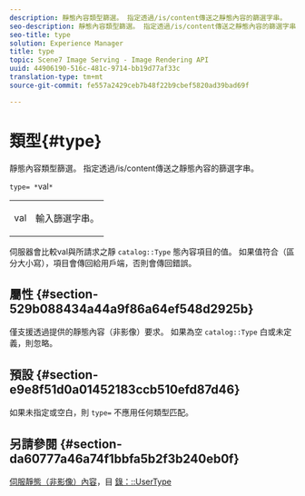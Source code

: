 ```yaml
---
description: 靜態內容類型篩選。 指定透過/is/content傳送之靜態內容的篩選字串。
seo-description: 靜態內容類型篩選。 指定透過/is/content傳送之靜態內容的篩選字串。
seo-title: type
solution: Experience Manager
title: type
topic: Scene7 Image Serving - Image Rendering API
uuid: 44906190-516c-481c-9714-bb19d77af33c
translation-type: tm+mt
source-git-commit: fe557a2429ceb7b48f22b9cbef5820ad39bad69f

---
```



# 類型{#type}

靜態內容類型篩選。 指定透過/is/content傳送之靜態內容的篩選字串。

`type= *`val`*`

<table id="simpletable_B66354A826434A678F3DBC686A0F1436"> 
 <tr class="strow"> 
  <td class="stentry"> <p><span class="varname"> val</span> </p> </td> 
  <td class="stentry"> <p>輸入篩選字串。 </p></td> 
 </tr> 
</table>

伺服器會比較val與所請求之靜 `catalog::Type` 態內容項目的值。 如果值符合（區分大小寫），項目會傳回給用戶端，否則會傳回錯誤。

## 屬性 {#section-529b088434a44a9f86a64ef548d2925b}

僅支援透過提供的靜態內容（非影像）要求。 如果為空 `catalog::Type` 白或未定義，則忽略。

## 預設 {#section-e9e8f51d0a01452183ccb510efd87d46}

如果未指定或空白，則 `type=` 不應用任何類型匹配。

## 另請參閱 {#section-da60777a46a74f1bbfa5b2f3b240eb0f}

[伺服靜態（非影像）內容](../../../../../is-api/http-ref/image-serving-api-ref/c-http-protocol-reference/c-syntax-and-features/r-serving-static-non-image-content.md#reference-cbe50e697fdf4c7bbb0084f98b7739da)，目 [錄：::UserType](/help/aem-is-ir-api/is-api/image-catalog/image-serving-api-ref/c-image-catalog-reference/c-image-svg-data-reference/c-image-data-reference/r-usertype-cat.md)
